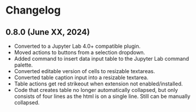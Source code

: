 # Changelog

<!-- <START NEW CHANGELOG ENTRY> -->
## 0.8.0 (June XX, 2024)
* Converted to a Jupyter Lab 4.0+ compatible plugin.
* Moved actions to buttons from a selection dropdown.
* Added command to insert data input table to the Jupyter Lab command palette.
* Converted editable version of cells to resizable textareas.
* Converted table caption input into a resizable textarea.
* Table actions get red strikeout when extension not enabled/installed.
* Code that creates table no longer automatically collapsed, but only 
  consists of four lines as the html is on a single line. Still can be 
  manually collapsed.
<!-- <END NEW CHANGELOG ENTRY> -->
